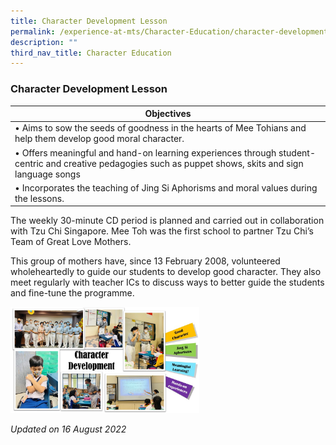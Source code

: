 ```yaml
---
title: Character Development Lesson
permalink: /experience-at-mts/Character-Education/character-development-lesson/
description: ""
third_nav_title: Character Education
---
```

### Character Development Lesson

| Objectives 	|
|---	|
| • Aims to sow the seeds of goodness in the hearts of Mee Tohians and help them develop good moral character. 	|
| • Offers meaningful and hand-on learning experiences through student-centric and creative pedagogies such as puppet shows, skits and sign language songs 	|
| • Incorporates the teaching of Jing Si Aphorisms and moral values during the lessons. 	|

The weekly 30-minute CD period is planned and carried out in collaboration with Tzu Chi Singapore. Mee Toh was the first school to partner Tzu Chi’s Team of Great Love Mothers. 

  

This group of mothers have, since 13 February 2008, volunteered wholeheartedly to guide our students to develop good character. They also meet regularly with teacher ICs to discuss ways to better guide the students and fine-tune the programme.

<img src="/images/cce103.png" style="width:60%">

*Updated on 16 August 2022*